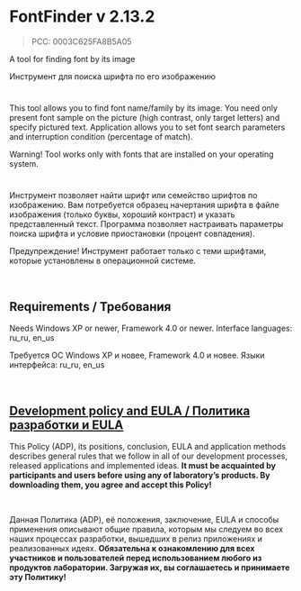 # FontFinder v 2.13.2
> PCC: 0003C625FA8B5A05


A tool for finding font by its image

Инструмент для поиска шрифта по его изображению


#

This tool allows you to find font name/family by its image. You need only present font sample
on the picture (high contrast, only target letters) and specify pictured text. Application
allows you to set font search parameters and interruption condition (percentage of match).

Warning! Tool works only with fonts that are installed on your operating system.

#

Инструмент позволяет найти шрифт или семейство шрифтов по изображению. Вам потребуется образец
начертания шрифта в файле изображения (только буквы, хороший контраст) и указать представленный текст.
Программа позволяет настраивать параметры поиска шрифта и условие приостановки (процент совпадения).

Предупреждение! Инструмент работает только с теми шрифтами, которые установлены в операционной системе.

&nbsp;



## Requirements / Требования

Needs Windows XP or newer, Framework 4.0 or newer. Interface languages: ru_ru, en_us

Требуется ОС Windows XP и новее, Framework 4.0 и новее. Языки интерфейса: ru_ru, en_us

&nbsp;



## [Development policy and EULA / Политика разработки и EULA](https://github.com/adslbarxatov/adp)

This Policy (ADP), its positions, conclusion, EULA and application methods
describes general rules that we follow in all of our development processes, released applications and implemented ideas.
**It must be acquainted by participants and users before using any of laboratory’s products.
By downloading them, you agree and accept this Policy!**

&nbsp;

Данная Политика (ADP), её положения, заключение, EULA и способы применения
описывают общие правила, которым мы следуем во всех наших процессах разработки, вышедших в релиз приложениях
и реализованных идеях.
**Обязательна к ознакомлению для всех участников и пользователей перед использованием любого из продуктов лаборатории.
Загружая их, вы соглашаетесь и принимаете эту Политику!**
